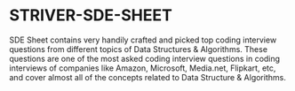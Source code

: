 # STRIVER-SDE-SHEET
SDE Sheet contains very handily crafted and picked top coding interview questions from different topics of Data Structures & Algorithms. These questions are one of the most asked coding interview questions in coding interviews of companies like Amazon, Microsoft, Media.net, Flipkart, etc, and cover almost all of the concepts related to Data Structure & Algorithms.
